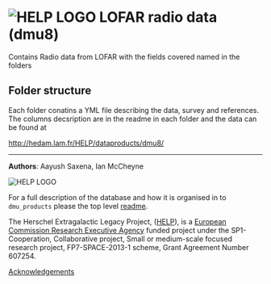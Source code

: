 # ![HELP LOGO](https://avatars1.githubusercontent.com/u/7880370?s=75&v=4) LOFAR radio data (dmu8)

Contains Radio data from LOFAR with the fields covered named in the folders

## Folder structure
Each folder conatins a YML file describing the data, survey and references. The columns decsription are in the readme in each folder and the data can be found at 

http://hedam.lam.fr/HELP/dataproducts/dmu8/



-------------------------------------------------------------------------------


**Authors**: Aayush Saxena, Ian McCheyne

 ![HELP LOGO](https://avatars1.githubusercontent.com/u/7880370?s=75&v=4)
 
For a full description of the database and how it is organised in to `dmu_products` please the top level [readme](../readme.md).
 
The Herschel Extragalactic Legacy Project, ([HELP](http://herschel.sussex.ac.uk/)), is a [European Commission Research Executive Agency](https://ec.europa.eu/info/departments/research-executive-agency_en)
funded project under the SP1-Cooperation, Collaborative project, Small or medium-scale focused research project, FP7-SPACE-2013-1 scheme, Grant Agreement
Number 607254.

[Acknowledgements](http://herschel.sussex.ac.uk/acknowledgements)